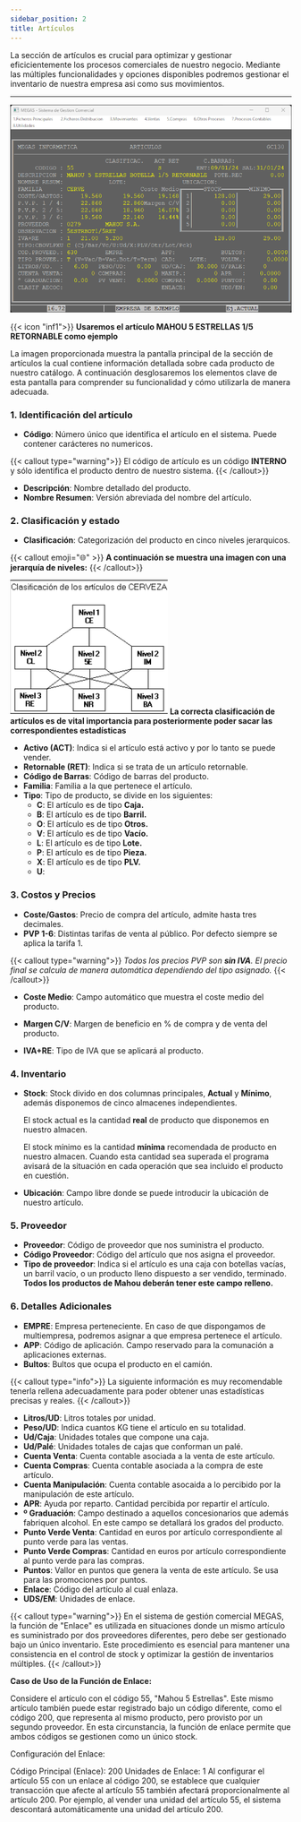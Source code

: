 ```yaml
---
sidebar_position: 2
title: Artículos
---
```


La sección de artículos es crucial para optimizar y gestionar eficicientemente los procesos comerciales de nuestro negocio. Mediante las múltiples funcionalidades y opciones disponibles podremos gestionar el inventario de nuestra empresa asi como sus movimientos.

---

![PantallaArticulos](/docs/images/PantallaPrincipalart.png)

{{< icon "inf1">}} **Usaremos el artículo MAHOU 5 ESTRELLAS 1/5 RETORNABLE como ejemplo**

La imagen proporcionada muestra la pantalla principal de la sección de artículos la cual contiene información detallada sobre cada producto de nuestro catálogo.
A continuación desglosaremos los elementos clave de esta pantalla para comprender su funcionalidad y cómo utilizarla de manera adecuada.

### 1. Identificación del artículo

* **Código**: Número único que identifica el artículo en el sistema. Puede contener carácteres no numericos.

{{< callout type="warning">}}
El código de artículo es un código **INTERNO** y sólo identifica el producto dentro de nuestro sistema.
{{< /callout>}}

* **Descripción**: Nombre detallado del producto.
* **Nombre Resumen**: Versión abreviada del nombre del artículo.

### 2. Clasificación y estado

* **Clasificación**: Categorización del producto en cinco niveles jerarquicos.

{{< callout emoji="🌐" >}}
   **A continuación se muestra una imagen con una jerarquía de niveles:**
{{< /callout>}}

![Clasifica](/docs/images/ClasificaciónArtículos.png)
**La correcta clasificación de artículos es de vital importancia para posteriormente poder sacar las correspondientes estadísticas**

* **Activo (ACT)**: Indica si el artículo está activo y por lo tanto se puede vender.
* **Retornable (RET)**: Indica si se trata de un artículo retornable.
* **Código de Barras**: Código de barras del producto.
* **Familia**: Familia a la que pertenece el artículo.
* **Tipo**: Tipo de producto, se divide en los siguientes:
  * **C**: El artículo es de tipo **Caja.**
  * **B**: El artículo es de tipo **Barril.**
  * **O**: El artículo es de tipo **Otros.**
  * **V**: El artículo es de tipo **Vacío.**
  * **L**: El artículo es de tipo **Lote.**
  * **P**: El artículo es de tipo **Pieza.**
  * **X**: El artículo es de tipo **PLV.**
  * **U**: <!-- Por rellenar -->

### 3. Costos y Precios

* **Coste/Gastos**: Precio de compra del artículo, admite hasta tres decimales.
* **PVP 1-6**: Distintas tarifas de venta al público. Por defecto siempre se aplica la tarifa 1.

{{< callout type="warning">}}
*Todos los precios PVP son **sin IVA**. El precio final se calcula de manera automática dependiendo del tipo asignado.*
{{< /callout>}}

* **Coste Medio**: Campo automático que muestra el coste medio del producto.
* **Margen C/V**: Margen de beneficio en % de compra y de venta del producto.

* **IVA+RE**: Tipo de IVA que se aplicará al producto.

### 4. Inventario

* **Stock**: Stock divido en dos columnas principales, **Actual** y **Mínimo**, además disponemos de cinco almacenes independientes.

    El stock actual es la cantidad **real** de producto que disponemos en nuestro almacen.

    El stock mínimo es la cantidad **mínima** recomendada de producto en nuestro almacen. Cuando esta cantidad sea superada el programa avisará de la situación en cada operación que sea incluido el producto en cuestión.

* **Ubicación**: Campo libre donde se puede introducir la ubicación de nuestro artículo.

### 5. Proveedor

* **Proveedor**: Código de proveedor que nos suministra el producto.
* **Código Proveedor**: Código del artículo que nos asigna el proveedor.
* **Tipo de proveedor**: Indica si el artículo es una caja con botellas vacías, un barril vacío, o un producto lleno dispuesto a ser vendido, terminado. **Todos los productos de Mahou deberán tener este campo relleno.**

### 6. Detalles Adicionales

* **EMPRE**: Empresa perteneciente. En caso de que dispongamos de multiempresa, podremos asignar a que empresa pertenece el artículo.
* **APP**: Código de aplicación. Campo reservado para la comunación a aplicaciones externas.
* **Bultos**: Bultos que ocupa el producto en el camión.

{{< callout type="info">}}
La siguiente información es muy recomendable tenerla rellena adecuadamente para poder obtener unas estadísticas precisas y reales.
{{< /callout>}}

* **Litros/UD**: Litros totales por unidad.
* **Peso/UD**: Indica cuantos KG tiene el artículo en su totalidad.
* **Ud/Caja**: Unidades totales que compone una caja.
* **Ud/Palé**: Unidades totales de cajas que conforman un palé.
* **Cuenta Venta**: Cuenta contable asociada a la venta de este artículo.
* **Cuenta Compras**: Cuenta contable asociada a la compra de este artículo.
* **Cuenta Manipulación**: Cuenta contable asocaida a lo percibido por la manipulación de este artículo.
* **APR**: Ayuda por reparto. Cantidad percibida por repartir el artículo.
* **º Graduación**: Campo destinado a aquellos concesionarios que además fabriquen alcohol. En este campo se detallará los grados del producto.
* **Punto Verde Venta**: Cantidad en euros por artículo correspondiente al punto verde para las ventas.
* **Punto Verde Compras**: Cantidad en euros por artículo correspondiente al punto verde para las compras.
* **Puntos**: Vallor en puntos que genera la venta de este artículo. Se usa para las promociones por puntos.
* **Enlace**: Código del artículo al cual enlaza.
* **UDS/EM**: Unidades de enlace.

{{< callout type="warning">}}
En el sistema de gestión comercial MEGAS, la función de "Enlace" es utilizada en situaciones donde un mismo artículo es suministrado por dos proveedores diferentes, pero debe ser gestionado bajo un único inventario. Este procedimiento es esencial para mantener una consistencia en el control de stock y optimizar la gestión de inventarios múltiples.
{{< /callout>}}

**Caso de Uso de la Función de Enlace:**

Considere el artículo con el código 55, "Mahou 5 Estrellas". Este mismo artículo también puede estar registrado bajo un código diferente, como el código 200, que representa al mismo producto, pero provisto por un segundo proveedor. En esta circunstancia, la función de enlace permite que ambos códigos se gestionen como un único stock.

Configuración del Enlace:

Código Principal (Enlace): 200
Unidades de Enlace: 1
Al configurar el artículo 55 con un enlace al código 200, se establece que cualquier transacción que afecte al artículo 55 también afectará proporcionalmente al artículo 200. Por ejemplo, al vender una unidad del artículo 55, el sistema descontará automáticamente una unidad del artículo 200.